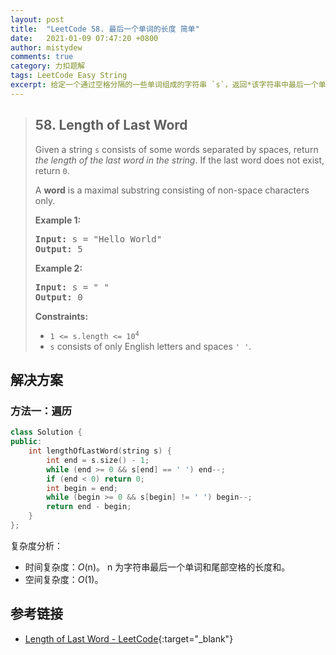 ```yaml
---
layout: post
title:  "LeetCode 58. 最后一个单词的长度 简单"
date:   2021-01-09 07:47:20 +0800
author: mistydew
comments: true
category: 力扣题解
tags: LeetCode Easy String
excerpt: 给定一个通过空格分隔的一些单词组成的字符串 `s`，返回*该字符串中最后一个单词的长度*。如果最后一个单词不存在，则返回 `0`。
---
```

> ## 58. Length of Last Word
> 
> Given a string `s` consists of some words separated by spaces, return *the length of the last word in the string*. If the last word does not exist, return `0`.
> 
> A **word** is a maximal substring consisting of non-space characters only.
> 
> **Example 1:**
> 
> <pre>
> <strong>Input:</strong> s = "Hello World"
> <strong>Output:</strong> 5
> </pre>
> 
> **Example 2:**
> 
> <pre>
> <strong>Input:</strong> s = " "
> <strong>Output:</strong> 0
> </pre>
> 
> **Constraints:**
> 
> * <code>1 <= s.length <= 10<sup>4</sup></code>
> * `s` consists of only English letters and spaces `' '`.

## 解决方案

### 方法一：遍历

```cpp
class Solution {
public:
    int lengthOfLastWord(string s) {
        int end = s.size() - 1;
        while (end >= 0 && s[end] == ' ') end--;
        if (end < 0) return 0;
        int begin = end;
        while (begin >= 0 && s[begin] != ' ') begin--;
        return end - begin;
    }
};
```

复杂度分析：
* 时间复杂度：*O*(n)。
  n 为字符串最后一个单词和尾部空格的长度和。
* 空间复杂度：*O*(1)。

## 参考链接

* [Length of Last Word - LeetCode](https://leetcode.com/problems/length-of-last-word/){:target="_blank"}
